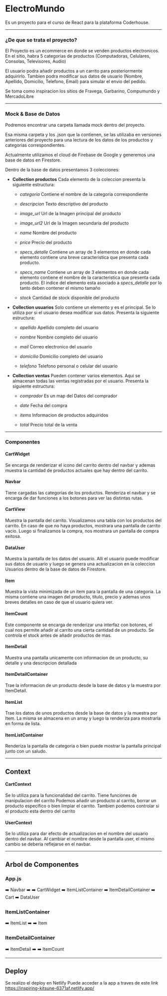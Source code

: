 # ElectroMundo

Es un proyecto para el curso de React para la plataforma Coderhouse.

---

### ¿De que se trata el proyecto?

El Proyecto es un ecommerce en donde se venden productos electronicos. En el sitio, habra 5 categorias de productos (Computadoras, Celulares, Consolas, Televisores, Audio)

El usuario podra añadir productos a un carrito para posteriormente adquirirlo. Tambien podra modificar sus datos de usuario (Nombre, Apellido, Domicilio, Telefono, Email) para simular el envio del pedido. 

Se toma como inspiracion los sitios de Fravega, Garbarino, Compumundo y MercadoLibre

----

### Mock & Base de Datos

Podremos encontrar una carpeta llamada mock dentro del proyecto.

Esa misma carpeta y los .json que la contienen, se las utilizaba en versiones anteriores del proyecto para una lectura de los datos de los productos y categorias correspondientes.

Actualmente utilizamos el cloud de Firebase de Google y generemos una base de datos en Firestore.

Dentro de la base de datos presentamos 3 colecciones:

- **Collection productos**
Cada elemento de la coleccion presenta la siguiente estructura:
    - *categoria*
    Contiene el nombre de la categoria correspondiente

    - *descripcion*
    Texto descriptivo del producto

    - *image_url*
    Url de la Imagen principal del producto

    - *image_url2*
    Url de la Imagen secundaria del producto 

    - *name*
    Nombre del producto

    - *price*
    Precio del producto

    - *specs_detalle*
    Contiene un array de 3 elementos en donde cada elemento contiene una breve caracteristica que presenta cada producto.

    - *specs_name*
    Contiene un array de 3 elementos en donde cada elemento contiene el nombre de la caracteristica que presenta cada producto. El indice del elemento esta asociado a *specs_detalle* por lo tanto deben contener el mismo tamaño

    - *stock*
    Cantidad de stock disponible del producto

- **Collection usuarios**
Solo contiene un elemento y es el principal. Se lo utiliza por si el usuario desea modificar sus datos. Presenta la siguiente estructura: 
    - *apellido*
    Apellido completo del usuario

    - *nombre*
    Nombre completo del usuario

    - *mail*
    Correo electronico del usuario

    - *domicilio*
    Domicilio completo del usuario

    - *telefono*
    Telefono personal o celular del usuario

- **Collection ventas**
Pueden contener varios elementos. Aqui se almacenan todas las ventas registradas por el usuario. Presenta la siguiente estructura: 
    - *comprador*
    Es un map del Datos del comprador

    - *date*
    Fecha del compra

    - *items*
    Informacion de productos adquiridos

    - *total*
    Precio total de la venta

---

### Componentes


#### CartWidget
Se encarga de renderizar el icono del carrito dentro del navbar y ademas muestra la cantidad de productos actuales que hay dentro del carrito.

#### Navbar
Tiene cargadas las categorias de los productos. Renderiza el navbar y se encarga de dar funciones a los botones para ver las distintas rutas. 

#### CartView
Muestra la pantalla del carrito. Visualizamos una tabla con los productos del carrito. En caso de que no haya productos, mostrara una pantalla de carrito vacio. Luego si finalizamos la compra, nos mostrara un pantalla de compra exitosa. 

#### DataUser
Muestra la pantalla de los datos del usuario. Alli el usuario puede modificar sus datos de usuario y luego se genera una actualizacion en la coleccion Usuarios dentro de la base de datos de Firestore. 

#### Item
Muestra la vista minimizada de un item para la pantalla de una categoria. La misma contiene una imagen del producto, titulo, precio y ademas unos breves detalles en caso de que el usuario quiera ver. 

#### ItemCount
Este componente se encarga de renderizar una interfaz con botones, el cual nos permite añadir al carrito una cierta cantidad de un producto. Se controla el stock antes de añadir productos de mas. 

#### ItemDetail
Muestra una pantalla unicamente con informacion de un producto, su detalle y una descripcion detallada

#### ItemDetailContainer
Trae la informacion de un producto desde la base de datos y la muestra por ItemDetail. 

#### ItemList
Trae los datos de unos productos desde la base de datos y la muestra por Item. La misma se almacena en un array y luego la renderiza para mostrarla en forma de lista.


#### ItemListContainer
Renderiza la pantalla de categoria o bien puede mostrar la pantalla principal junto con un saludo.

---
## Context

#### CartContext
Se lo utiliza para la funcionalidad del carrito. Tiene funciones de manipulacion del carrito
Podemos añadir un producto al carrito, borrar un producto especifico o bien limpiar el carrito. Tambien podemos controlar si el producto esta dentro del carrito

#### UserContext

Se lo utiliza para dar efecto de actualizacion en el nombre del usuario dentro del navbar. Al cambiar el nombre desde la pantalla user, el mismo cambio se deberia reflejarse en el navbar. 

----
## Arbol de Componentes

### App.js

:arrow_right: Navbar
:arrow_right: :arrow_right: CartWidget
:arrow_right: ItemListContainer
:arrow_right: ItemDetailContainer
:arrow_right: Cart
:arrow_right: DataUser


### ItemListContainer
:arrow_right: ItemList
:arrow_right: :arrow_right: Item

### ItemDetailContainer
:arrow_right: ItemDetail
:arrow_right: :arrow_right: ItemCount

----
## Deploy
Se realizo el deploy en Netlify
Puede acceder a la app a traves de este link 
https://inspiring-kitsune-6371af.netlify.app/



